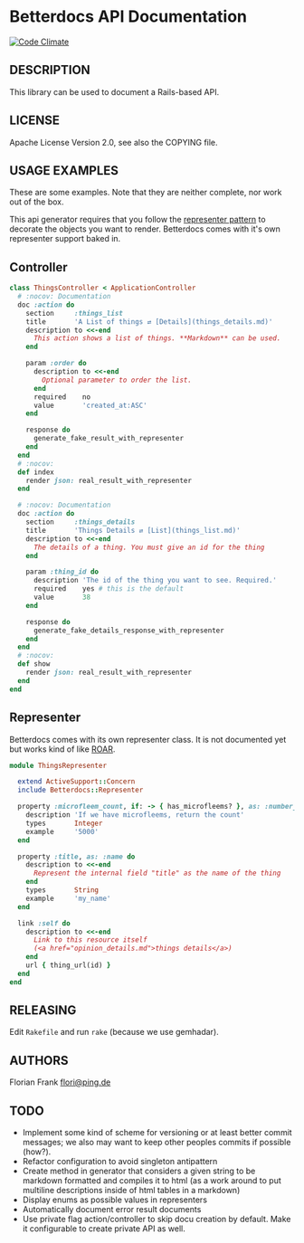 Betterdocs API Documentation
============================

[![Code Climate](https://codeclimate.com/repos/51128561f3ea0022cc027f31/badges/2a9719de54628d821871/gpa.png)](https://codeclimate.com/repos/51128561f3ea0022cc027f31/feed)

DESCRIPTION
-----------

This library can be used to document a Rails-based API.

LICENSE
-------

Apache License Version 2.0, see also the COPYING file.

USAGE EXAMPLES
--------------

These are some examples. Note that they are neither complete, nor work out of the box.

This api generator requires that you follow the [representer pattern](http://nicksda.apotomo.de/2011/12/ruby-on-rest-introducing-the-representer-pattern/) to decorate the objects you want to render. Betterdocs comes with it's own representer support baked in.

## Controller

```ruby
class ThingsController < ApplicationController
  # :nocov: Documentation
  doc :action do
    section     :things_list
    title       'A List of things ⇄ [Details](things_details.md)'
    description to <<-end
      This action shows a list of things. **Markdown** can be used.
    end

    param :order do
      description to <<-end
        Optional parameter to order the list.
      end
      required    no
      value       'created_at:ASC'
    end

    response do
      generate_fake_result_with_representer
    end
  end
  # :nocov:
  def index
    render json: real_result_with_representer
  end

  # :nocov: Documentation
  doc :action do
    section     :things_details
    title       'Things Details ⇄ [List](things_list.md)'
    description to <<-end
      The details of a thing. You must give an id for the thing
    end

    param :thing_id do
      description 'The id of the thing you want to see. Required.'
      required    yes # this is the default
      value       38
    end

    response do
      generate_fake_details_response_with_representer
    end
  end
  # :nocov:
  def show
    render json: real_result_with_representer
  end
end
```

## Representer

Betterdocs comes with its own representer class. It is not documented
yet but works kind of like [ROAR](https://github.com/apotonick/roar).

```ruby
module ThingsRepresenter

  extend ActiveSupport::Concern
  include Betterdocs::Representer

  property :microfleem_count, if: -> { has_microfleems? }, as: :number_of_fleems do
    description 'If we have microfleems, return the count'
    types       Integer
    example     '5000'
  end

  property :title, as: :name do
    description to <<-end
      Represent the internal field "title" as the name of the thing
    end
    types       String
    example     'my_name'
  end

  link :self do
    description to <<-end
      Link to this resource itself
      (<a href="opinion_details.md">things details</a>)
    end
    url { thing_url(id) }
  end
end
```

RELEASING
---------

Edit `Rakefile` and run `rake` (because we use gemhadar).

AUTHORS
-------
Florian Frank <flori@ping.de>

TODO
----
- Implement some kind of scheme for versioning or at least better commit messages;
  we also may want to keep other peoples commits if possible (how?).
- Refactor configuration to avoid singleton antipattern
- Create method in generator that considers a given string to be markdown
  formatted and compiles it to html (as a work around to put multiline
  descriptions inside of html tables in a markdown)
- Display enums as possible values in representers
- Automatically document error result documents
- Use private flag action/controller to skip docu creation by default. Make it
  configurable to create private API as well.

